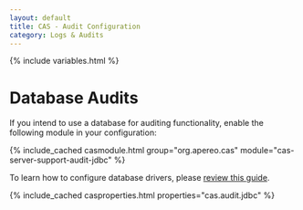 ```yaml
---
layout: default
title: CAS - Audit Configuration
category: Logs & Audits
---
```

{% include variables.html %}

# Database Audits

If you intend to use a database for auditing functionality, enable the following module in your configuration:

{% include_cached casmodule.html group="org.apereo.cas" module="cas-server-support-audit-jdbc" %}

To learn how to configure database drivers, please [review this guide](../installation/JDBC-Drivers.html).

{% include_cached casproperties.html properties="cas.audit.jdbc" %}
